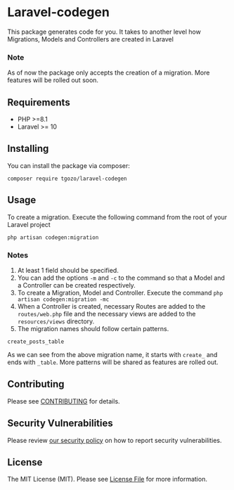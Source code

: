 # Laravel-codegen

This package generates code for you. It takes to another level how Migrations, Models and Controllers are created in Laravel

### Note

As of now the package only accepts the creation of a migration. More features will be rolled out soon.

## Requirements
- PHP >=8.1
- Laravel >= 10

## Installing

You can install the package via composer:

```shell
composer require tgozo/laravel-codegen
```

## Usage

To create a migration. Execute the following command from the root of your Laravel project
```
php artisan codegen:migration
```

### Notes

1. At least 1 field should be specified.
1. You can add the options `-m` and `-c` to the command so that a Model and a Controller can be created respectively.
1. To create a Migration, Model and Controller. Execute the command ```php artisan codegen:migration -mc```
1. When a Controller is created, necessary Routes are added to the `routes/web.php` file and the necessary views are added to the `resources/views` directory.
1. The migration names should follow certain patterns.

```
create_posts_table
```
As we can see from the above migration name, it starts with `create_` and ends with `_table`. More patterns will be shared as features are rolled out.

## Contributing

Please see [CONTRIBUTING](contributing.md) for details.

## Security Vulnerabilities

Please review [our security policy](security.md) on how to report security vulnerabilities.

## License

The MIT License (MIT). Please see [License File](license.md) for more information.
